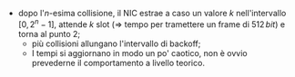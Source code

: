 - dopo l'$n$-esima collisione, il NIC estrae a caso un valore $k$ nell'intervallo $[0, 2^n-1]$, attende $k$ slot ($\Rightarrow$ tempo per tramettere un frame di $512\,bit$) e torna al punto 2;
	- più collisioni allungano l'intervallo di backoff;
	- I tempi si aggiornano in modo un po' caotico, non è ovvio prevederne il comportamento a livello teorico.

